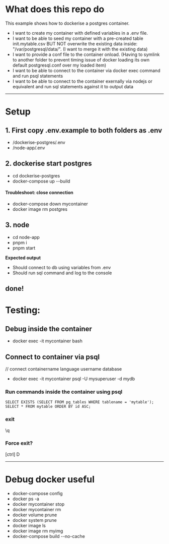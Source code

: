 # What does this repo do
This example shows how to dockerise a postgres container.
- I want to create my container with defined variables in a .env file.
- I want to be able to seed my container with a pre-created table init.mytable.csv BUT NOT overwrite the existing data inside: "/var/postgresql/data/". (I want to merge it with the existing data)
- I want to provide a conf file to the container onload.
(Having to symlink to another folder to prevent timing issue of docker loading its own default postgresql.conf over my loaded item)
- I want to be able to connect to the container via docker exec command and run psql statements
- I want to be able to connect to the container exernally via nodejs or equivalent and run sql statements against it to output data
---
# Setup
## 1. First copy .env.example to both folders as .env
- /dockerise-postgres/.env
- /node-app/.env

## 2. dockerise start postgres
- cd dockerise-postgres
- docker-compose up --build

#### Troubleshoot: close connection
- docker-compose down mycontainer
- docker image rm postgres

## 3. node
- cd node-app
- pnpm i
- pnpm start

**Expected output**
 - Should connect to db using variables from .env
 - Should run sql command and log to the console

done!
---

# Testing:
## Debug inside the container
- docker exec -it mycontainer bash

## Connect to container via psql
// connect   containername  language username  database
- docker exec -it mycontainer psql -U mysuperuser -d mydb

### Run commands inside the container using psql
```
SELECT EXISTS (SELECT FROM pg_tables WHERE tablename = 'mytable');
SELECT * FROM mytable ORDER BY id ASC;
```

### exit
\q

### Force exit?
[ctrl] D 

---
# Debug docker useful
- docker-compose config
- docker ps -a
- docker mycontainer stop
- docker mycontainer rm
- docker volume prune
- docker system prune
- docker image ls
- docker image rm myimg
- docker-compose build --no-cache
